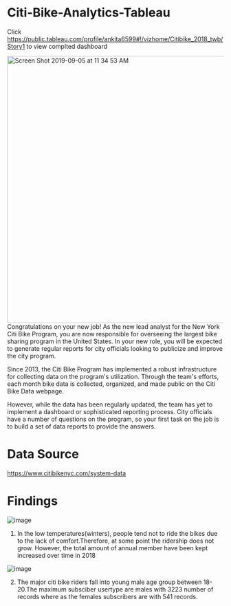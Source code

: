# Citi-Bike-Analytics-Tableau

Click https://public.tableau.com/profile/ankita6599#!/vizhome/Citibike_2018_twb/Story1 to view complted dashboard

<img width="621" alt="Screen Shot 2019-09-05 at 11 34 53 AM" src="https://user-images.githubusercontent.com/49076702/64369477-4852a100-cfd1-11e9-8354-3218f82eb734.png">
Congratulations on your new job! As the new lead analyst for the New York Citi Bike Program, you are now responsible for overseeing the largest bike sharing program in the United States. In your new role, you will be expected to generate regular reports for city officials looking to publicize and improve the city program.

Since 2013, the Citi Bike Program has implemented a robust infrastructure for collecting data on the program's utilization. Through the team's efforts, each month bike data is collected, organized, and made public on the Citi Bike Data webpage.

However, while the data has been regularly updated, the team has yet to implement a dashboard or sophisticated reporting process. City officials have a number of questions on the program, so your first task on the job is to build a set of data reports to provide the answers.

# Data Source

https://www.citibikenyc.com/system-data

# Findings

![image](https://user-images.githubusercontent.com/49076702/64370131-a92ea900-cfd2-11e9-816b-976b49d15b27.png)

1) In the low temperatures(winters), people tend not to ride the bikes due to the lack of comfort.Therefore, at some point the ridership does not grow. However, the total amount of annual member have been kept increased over time in 2018

![image](https://user-images.githubusercontent.com/49076702/64371124-af258980-cfd4-11e9-916d-4e2313a57225.png)

2) The major citi bike riders fall into young male age group between 18-20.The maximum subsciber usertype are males with 3223 number of records where as the females subscribers are with 541 records.
